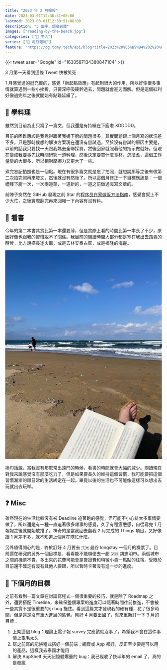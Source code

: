 ```yaml
---
title: "2023 年 2 月報報"
date: 2023-03-01T12:30:51+08:00
lastmod: 2023-03-01T12:30:51+08:00
description: "3 個字，頹廢到爆"
images: ["reading-by-the-beach.jpg"]
categories: ["🍫 生活"]
series: ["📰 每月報報"]
feature: "https://og.tomy.tech/api/blog?title=2023%20%E5%B9%B4%202%20%E6%9C%88%E5%A0%B1%E5%A0%B1"
---
```


{{< tweet user="Google" id="1630587134380847104" >}}
<figcaption>3 月第一天看到這條 Tweet 快被笑死</figcaption>

1 月感覺過的挺充實的，感覺「新起點效應」有起到很大的作用，所以好像很多事情就算遇到一些小挫折，只要深呼吸硬幹過去，問題就會迎刃而解。但是這個紅利好像過完年之後就開始有點難延續了。

## 🍳 學料理

雖然到目前為止只寫了一篇文，但我還是有持續在下廚啦 XDDDDD。

目前的困難應該是我覺得跟著我媽下廚的問題很多，其實問題跟上個月寫的狀況差不多，只是那時候想的解決方案現在還沒有嘗試過。至於沒有嘗試的原因主要是，以前的話我只要找一天跟我媽去全聯採買，然後回家就照著他的指示做就好。但現在變成我要事先找時間研究一道料理，然後決定要買什麼食材，怎麼煮，這個工作量變的大很多，所以相對摩擦力又更大了一些。

煮完忘記拍照也是一個點。現在有很多篇文就是忘了拍照，就想說那等之後有做第二次拍完照再來發文，然後就沒有然後了。所以這個月修正一下目標應該是：一個禮拜下廚一次，一次兩道菜，一道新的，一道之前做過沒寫文章的。

前陣子突然在 GitHub 發現之前 Star 的[程序员在家做饭方法指南](https://github.com/Anduin2017/HowToCook)，感覺會幫上不少大忙，之後實際翻完再來回報一下內容有沒有料。

## 📖 看書

今年的第二本書其實比第一本還要薄，但是實際上看的時間比第一本長了不少，原因好像也跟我的習慣脫不了關係。我目前的閱讀時間大部分都是塞在我出去踏青的時候，比方說搭長途火車，或是去林安泰古厝，或是福隆的海邊。

![福隆海水浴場](reading-by-the-beach.jpg "就這麼在福隆海邊看本書吧")

換句話說，當我沒有那麼常出遠門的時候，看書的時間就會大幅的減少。閱讀現在對我來說感覺沒有那麼吃力了，但是如果要長久的維持這個習慣，我可能要把這個習慣漸漸的跟日常的生活綁定在一起。畢竟以後的生活也不可能像這樣可以想出去玩就出去玩咩。

## ❓ Misc

雖然現在的生活比較沒有被 Deadline 追著跑的感覺，但可能不小心排太多事情要做了，所以還是有一種一直追著很多雜事的感覺，久了有種疲憊感，自從寫完 1 月報報之後就開始放推了。神奇的是當我回去翻我 2 月完成的 Things 項目，又好像跟 1 月差不多，就不知道上個月在瞎忙什麼。

另外值得開心的是，終於訂好 4 月要去 🇹🇭 曼谷 longstay 一個月的機票了。目前還在研究的另外一個目標是，看看能不能順便去一趟 🇻🇳 胡志明市。兩個城市之間的機票不貴，多出來的花費可能會是簽證費和稍微小貴一點點的住宿。受限於目前還不確定有沒有其他人要跟，所以暫時卡著沒有進一步的進度。

## 🎯 下個月的目標

之前有看到一篇文章在討論寫程式一個很重要的技巧，就是除了 Roadmap 之外，還要搭配 Timeline，來確保整個專案的進度可以隨著時間往前推進，不會被一些其實不是很重要的小 bug 拖住。看到這篇文才發現我的確有種，花了很多時間，但是還是沒有重大進展的感覺。剛好 4 月要出國了，就來重新訂一下 3 月的目標：

1. 上架這個 blog：理論上電子報 survey 完應該就沒事了，希望我不會在這件事情上龜毛太久
2. 幫之前寫的記帳程式搭好一個前端：網頁或 App 都好，反正至少要是可以用的產品，這樣我去泰國才能用
3. 解決 AppShelf 天天記憶體爆量的 bug：我已經收了快半年的 email 了，真的是發瘋
